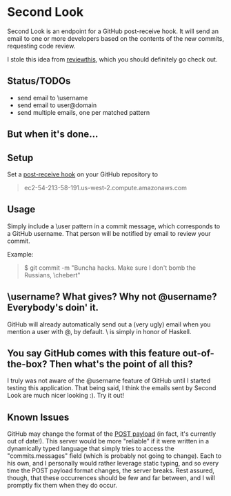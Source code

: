 Second Look
===========
Second Look is an endpoint for a GitHub post-receive hook. It will send an email
to one or more developers based on the contents of the new commits, requesting
code review.

I stole this idea from [reviewthis](https://github.com/supermatter/reviewthis),
which you should definitely go check out.

Status/TODOs
------------
* send email to \username
* send email to user@domain
* send multiple emails, one per matched pattern

But when it's done...
---------------------

Setup
-----
Set a [post-receive hook](https://help.github.com/articles/post-receive-hooks)
on your GitHub repository to
> ec2-54-213-58-191.us-west-2.compute.amazonaws.com

Usage
-----
Simply include a \user pattern in a commit message, which corresponds to a
GitHub username. That person will be notified by email to review your commit.

Example:

> $ git commit -m "Buncha hacks. Make sure I don't bomb the Russians, \chebert"

\username? What gives? Why not @username? Everybody's doin' it.
---------------------------------------------------------------
GitHub will already automatically send out a (very ugly) email when you mention
a user with @, by default. \ is simply in honor of Haskell.

You say GitHub comes with this feature out-of-the-box? Then what's the point of all this?
-----------------------------------------------------------------------------------------
I truly was not aware of the @username feature of GitHub until I started testing
this application. That being said, I think the emails sent by Second Look are
much nicer looking :). Try it out!

Known Issues
------------
GitHub may change the format of the [POST
payload](https://help.github.com/articles/post-receive-hooks#the-payload) (in
fact, it's currently out of date!). This server would be more "reliable" if it
were written in a dynamically typed language that simply tries to access the
"commits.messages" field (which is probably not going to change). Each to his
own, and I personally would rather leverage static typing, and so every time the
POST payload format changes, the server breaks. Rest assured, though, that these
occurrences should be few and far between, and I will promptly fix them when
they do occur.
